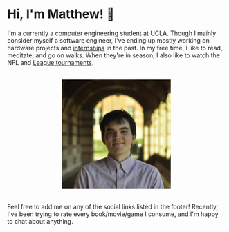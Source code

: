 # Hi, I'm Matthew! 👋

I'm a currently a computer engineering student at UCLA. Though I mainly consider myself a software engineer, I've ending up mostly working on hardware projects and [internships](https://www.linkedin.com/in/chandler-matthew/) in the past. In my free time, I like to read, meditate, and go on walks. When they're in season, I also like to watch the NFL and [League tournaments](https://en.wikipedia.org/wiki/League_of_Legends_in_esports).

<br>

<div style="text-align: center;">
    <img src="images/HeadShot.jpg" alt="Royce Hall Head Shot" width="50%">
</div>

<br>

Feel free to add me on any of the social links listed in the footer! Recently, I've been trying to rate every book/movie/game I consume, and I'm happy to chat about anything.


